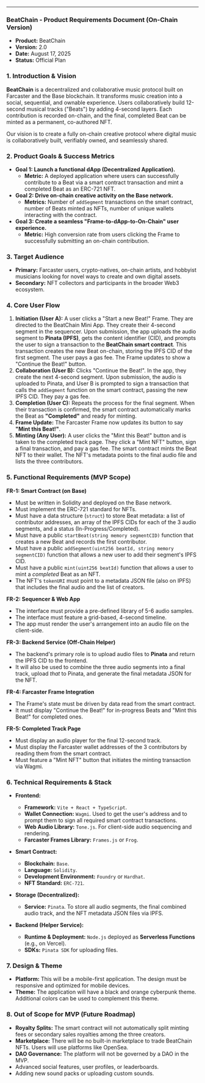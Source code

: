 ---

### **BeatChain - Product Requirements Document (On-Chain Version)**

* **Product:** BeatChain
* **Version:** 2.0
* **Date:** August 17, 2025
* **Status:** Official Plan

### 1. Introduction & Vision

**BeatChain** is a decentralized and collaborative music protocol built on Farcaster and the Base blockchain. It transforms music creation into a social, sequential, and ownable experience. Users collaboratively build 12-second musical tracks ("Beats") by adding 4-second layers. Each contribution is recorded on-chain, and the final, completed Beat can be minted as a permanent, co-authored NFT.

Our vision is to create a fully on-chain creative protocol where digital music is collaboratively built, verifiably owned, and seamlessly shared.

### 2. Product Goals & Success Metrics

* **Goal 1: Launch a functional dApp (Decentralized Application).**
    * **Metric:** A deployed application where users can successfully contribute to a Beat via a smart contract transaction and mint a completed Beat as an ERC-721 NFT.
* **Goal 2: Drive on-chain creative activity on the Base network.**
    * **Metrics:** Number of `addSegment` transactions on the smart contract, number of Beats minted as NFTs, number of unique wallets interacting with the contract.
* **Goal 3: Create a seamless "Frame-to-dApp-to-On-Chain" user experience.**
    * **Metric:** High conversion rate from users clicking the Frame to successfully submitting an on-chain contribution.

### 3. Target Audience

* **Primary:** Farcaster users, crypto-natives, on-chain artists, and hobbyist musicians looking for novel ways to create and own digital assets.
* **Secondary:** NFT collectors and participants in the broader Web3 ecosystem.

### 4. Core User Flow

1.  **Initiation (User A):** A user clicks a "Start a new Beat!" Frame. They are directed to the BeatChain Mini App. They create their 4-second segment in the sequencer. Upon submission, the app uploads the audio segment to **Pinata (IPFS)**, gets the content identifier (CID), and prompts the user to sign a transaction to the **BeatChain smart contract**. This transaction creates the new Beat on-chain, storing the IPFS CID of the first segment. The user pays a gas fee. The Frame updates to show a "Continue the Beat!" button.
2.  **Collaboration (User B):** Clicks "Continue the Beat!". In the app, they create the next 4-second segment. Upon submission, the audio is uploaded to Pinata, and User B is prompted to sign a transaction that calls the `addSegment` function on the smart contract, passing the new IPFS CID. They pay a gas fee.
3.  **Completion (User C):** Repeats the process for the final segment. When their transaction is confirmed, the smart contract automatically marks the Beat as **"Completed"** and ready for minting.
4.  **Frame Update:** The Farcaster Frame now updates its button to say **"Mint this Beat!"**.
5.  **Minting (Any User):** A user clicks the "Mint this Beat!" button and is taken to the completed track page. They click a "Mint NFT" button, sign a final transaction, and pay a gas fee. The smart contract mints the Beat NFT to their wallet. The NFT's metadata points to the final audio file and lists the three contributors.

### 5. Functional Requirements (MVP Scope)

**FR-1: Smart Contract (on Base)**
* Must be written in Solidity and deployed on the Base network.
* Must implement the ERC-721 standard for NFTs.
* Must have a data structure (`struct`) to store Beat metadata: a list of contributor addresses, an array of the IPFS CIDs for each of the 3 audio segments, and a status (In-Progress/Completed).
* Must have a public `startBeat(string memory segmentCID)` function that creates a new Beat and records the first contributor.
* Must have a public `addSegment(uint256 beatId, string memory segmentCID)` function that allows a new user to add their segment's IPFS CID.
* Must have a public `mint(uint256 beatId)` function that allows a user to mint a *completed* Beat as an NFT.
* The NFT's `tokenURI` must point to a metadata JSON file (also on IPFS) that includes the final audio and the list of creators.

**FR-2: Sequencer & Web App**
* The interface must provide a pre-defined library of 5-6 audio samples.
* The interface must feature a grid-based, 4-second timeline.
* The app must render the user's arrangement into an audio file on the client-side.

**FR-3: Backend Service (Off-Chain Helper)**
* The backend's primary role is to upload audio files to **Pinata** and return the IPFS CID to the frontend.
* It will also be used to combine the three audio segments into a final track, upload *that* to Pinata, and generate the final metadata JSON for the NFT.

**FR-4: Farcaster Frame Integration**
* The Frame's state must be driven by data read from the smart contract.
* It must display "Continue the Beat!" for in-progress Beats and "Mint this Beat!" for completed ones.

**FR-5: Completed Track Page**
* Must display an audio player for the final 12-second track.
* Must display the Farcaster wallet addresses of the 3 contributors by reading them from the smart contract.
* Must feature a "Mint NFT" button that initiates the minting transaction via Wagmi.

### 6. Technical Requirements & Stack

* **Frontend:**
    * **Framework:** `Vite + React + TypeScript`.
    * **Wallet Connection:** `Wagmi`. Used to get the user's address and to prompt them to sign all required smart contract transactions.
    * **Web Audio Library:** `Tone.js`. For client-side audio sequencing and rendering.
    * **Farcaster Frames Library:** `Frames.js` or `Frog`.

* **Smart Contract:**
    * **Blockchain:** `Base`.
    * **Language:** `Solidity`.
    * **Development Environment:** `Foundry` or `Hardhat`.
    * **NFT Standard:** `ERC-721`.

* **Storage (Decentralized):**
    * **Service:** `Pinata`. To store all audio segments, the final combined audio track, and the NFT metadata JSON files via IPFS.

* **Backend (Helper Service):**
    * **Runtime & Deployment:** `Node.js` deployed as **Serverless Functions** (e.g., on Vercel).
    * **SDKs:** `Pinata SDK` for uploading files.

### 7. Design & Theme

* **Platform:** This will be a mobile-first application. The design must be responsive and optimized for mobile devices.
* **Theme:** The application will have a black and orange cyberpunk theme. Additional colors can be used to complement this theme.

### 8. Out of Scope for MVP (Future Roadmap)

* **Royalty Splits:** The smart contract will not automatically split minting fees or secondary sales royalties among the three creators.
* **Marketplace:** There will be no built-in marketplace to trade BeatChain NFTs. Users will use platforms like OpenSea.
* **DAO Governance:** The platform will not be governed by a DAO in the MVP.
* Advanced social features, user profiles, or leaderboards.
* Adding new sound packs or uploading custom sounds.
